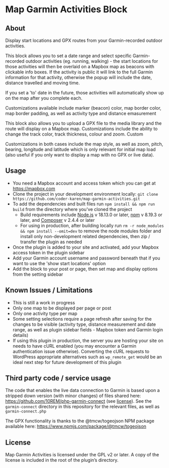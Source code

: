 # Map Garmin Activities Block


## About

Display start locations and GPX routes from your Garmin-recorded outdoor activities.

This block allows you to set a date range and select specific Garmin-recorded outdoor activities (eg. running, walking) - the start locations for those activities will then be overlaid on a Mapbox map as beacons with clickable info boxes. If the activity is public it will link to the full Garmin information for that activity, otherwise the popup will include the date, distance travelled and moving time.

If you set a 'to' date in the future, those activities will automatically show up on the map after you complete each.

Customizations available include marker (beacon) color, map border color, map border padding, as well as activity type and distance emasurement

This block also allows you to upload a GPX file to the media library and the route will display on a Mapbox map. Customizations include the ability to change the track color, track thickness, colour and zoom. Custom

Customizations in both cases include the map style, as well as zoom, pitch, bearing, longitude and latitude which is only relevant for initial map load (also useful if you only want to display a map with no GPX or live data).


## Usage

- You need a Mapbox account and access token which you can get at https://mapbox.com 
- Clone the project in your development environment locally: `git clone https://github.com/coder-karen/map-garmin-activities.git`
- To add the dependencies and built files run `npm install && npm run build` from the directory where you've cloned the project
  - Build requirements include [Node.js](https://nodejs.org) v 18.13.0 or later, [npm](https://www.npmjs.com/get-npm) v 8.19.3 or later, and [Composer](https://getcomposer.org/) v 2.4.4 or later
  - For using in production, after building locally run `rm -r node_modules && npm install --omit=dev` to remove the node modules folder and install only non-development related dependencies, then zip / transfer the plugin as needed
- Once the plugin is added to your site and activated, add your Mapbox access token in the plugin sidebar
- Add your Garmin account username and password beneath that if you want to use the 'show start locations' option
- Add the block to your post or page, then set map and display options from the setting sidebar

## Known Issues / Limitations

- This is still a work in progress
- Only one map to be displayed per page or post
- Only one activity type per map
- Some setting selections require a page refresh after saving for the changes to be visible (activity type, distance measurement and date range, as well as plugin sidebar fields - Mapbox token and Garmin login details)
- If using this plugin in production, the server you are hosting your site on needs to have cURL enabled (you may encounter a Garmin authentication issue otherwise). Converting the cURL requests to WordPress appropriate alternatives such as `wp_remote_get` would be an ideal next step for future development of this plugin

## Third party code / service usage

The code that enables the live data connection to Garmin is based upon a stripped down version (with minor changes) of files shared here: https://github.com/10REM/php-garmin-connect (see [license](https://github.com/10REM/php-garmin-connect/blob/master/LICENSE)). See the `garmin-connect` directory in this repository for the relevant files, as well as `garmin-connect.php`

The GPX functionality is thanks to the @tmcw/togeojson NPM package available here: https://www.npmjs.com/package/@tmcw/togeojson

## License

Map Garmin Activities is licensed under the GPL v2 or later. A copy of the license is included in the root of the plugin’s directory.